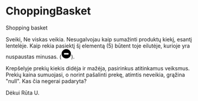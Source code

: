 # ChoppingBasket
Shopping basket

Sveiki,
Ne viskas veikia. 
Nesugalvojau kaip sumažinti produktų kiekį, esantį lentelėje. Kaip rekia pasiektį šį elementą 
(<td class="kiekis">5</td>) būtent toje eilutėje, kurioje yra nuspaustas minusas.
(<img src="./Images/glyphicons-192-circle-minus.png" class="icon-cart basket-minus">).


Krepšelyje prekių kiekis didėja ir mažėja, pasirinkus atitinkamus veiksmus. Prekių kaina sumuojasi, o norint pašalinti prekę, atimtis neveikia, grąžina "null". Kas čia negerai padaryta? 

Dėkui
Rūta U.

